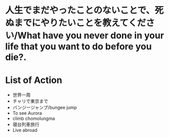 # 人生でまだやったことのないことで、死ぬまでにやりたいことを教えてください/What have you never done in your life that you want to do before you die?.

# List of Action
- 世界一周
- チャリで東京まで
- バンジージャンプ/bungee jump 
- To see Aurora
- climb chomolungma
- 寝台列車旅行
- Live abroad
